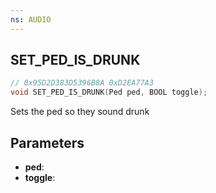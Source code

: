 ```yaml
---
ns: AUDIO
---
```

## SET_PED_IS_DRUNK

```c
// 0x95D2D383D5396B8A 0xD2EA77A3
void SET_PED_IS_DRUNK(Ped ped, BOOL toggle);
```

Sets the ped so they sound drunk

## Parameters
* **ped**:
* **toggle**:

